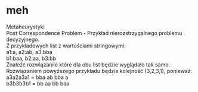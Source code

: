 # meh
Metaheurystyki <br>
Post Correspondence Problem - Przykład nierozstrzygalnego problemu decyzyjnego.<br>
  Z przykładowych list z wartościami stringowymi:<br>
  a1:a, a2:ab, a3:bba<br>
  b1:baa, b2:aa, b3:bb<br>
  Znaleźć rozwiązaniie które dla obu list będzie wyglądało tak samo. Rozwiązaniem powyższego przykładu będzie kolejność (3,2,3,1), ponieważ:<br>
  a3a2a3a1 = bba ab bba a<br>
  b3b3b3b1 = bb aa bb baa<br>
